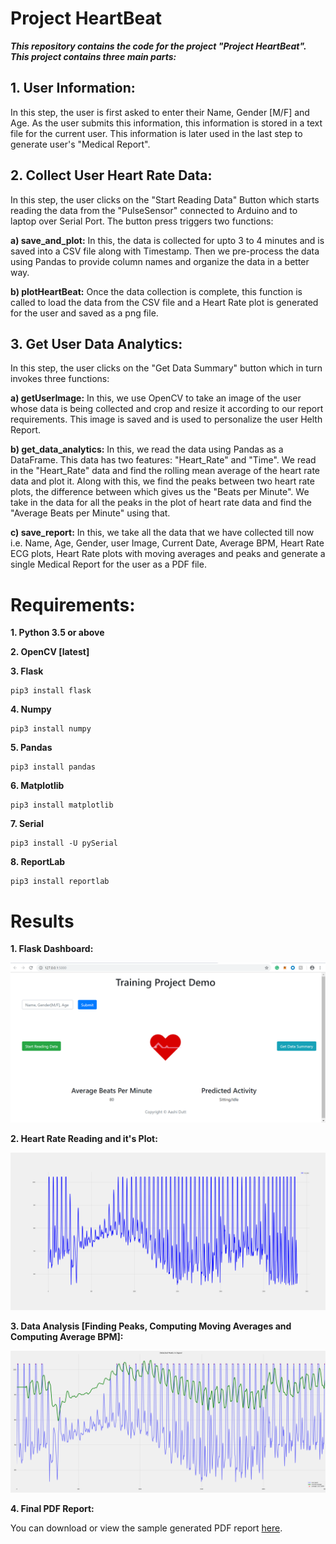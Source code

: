 # Project HeartBeat

***This repository contains the code for the project "Project HeartBeat". This project contains three main parts:***

## 1. User Information:

In this step, the user is first asked to enter their Name, Gender [M/F] and Age. As the user submits this information, this information is stored in a text file for the current user. This information is later used in the last step to generate user's "Medical Report".

## 2. Collect User Heart Rate Data:

In this step, the user clicks on the "Start Reading Data" Button which starts reading the data from the "PulseSensor" connected to Arduino and to laptop over Serial Port. The button press triggers two functions:

**a) save_and_plot:** In this, the data is collected for upto 3 to 4 minutes and is saved into a CSV file along with Timestamp. Then we pre-process the data using Pandas to provide column names and organize the data in a better way. 

**b) plotHeartBeat:** Once the data collection is complete, this function is called to load the data from the CSV file and a Heart Rate plot is generated for the user and saved as a png file.

## 3. Get User Data Analytics:

In this step, the user clicks on the "Get Data Summary" button which in turn invokes three functions:

**a) getUserImage:** In this, we use OpenCV to take an image of the user whose data is being collected and crop and resize it according to our report requirements. This image is saved and is used to personalize the user Helth Report.

**b) get_data_analytics:** In this, we read the data using Pandas as a DataFrame. This data has two features: "Heart_Rate" and "Time". We read in the "Heart_Rate" data and find the rolling mean average of the heart rate data and plot it. Along with this, we find the peaks between two heart rate plots, the difference between which gives us the "Beats per Minute". We take in the data for all the peaks in the plot of heart rate data and find the "Average Beats per Minute" using that.

**c) save_report:** In this, we take all the data that we have collected till now i.e. Name, Age, Gender, user Image, Current Date, Average BPM, Heart Rate ECG plots, Heart Rate plots with moving averages and peaks and generate a single Medical Report for the user as a PDF file.

# Requirements:

**1. Python 3.5 or above**

**2. OpenCV [latest]**

**3. Flask**
```
pip3 install flask
```

**4. Numpy**
```
pip3 install numpy
```

**5. Pandas**
```
pip3 install pandas
```

**6. Matplotlib**
```
pip3 install matplotlib
```

**7. Serial**
```
pip3 install -U pySerial
```

**8. ReportLab**
```
pip3 install reportlab
```

# Results

**1. Flask Dashboard:**

![Output a1](Images/flask-page.png?raw=true "Output a1")

**2. Heart Rate Reading and it's Plot:**

![Output a1](Images/sample_heartRate.png?raw=true "Output a1")

**3. Data Analysis [Finding Peaks, Computing Moving Averages and Computing Average BPM]:**

![Output a1](Images/sample_user_cropped_image.png?raw=true "Output a1")

**4. Final PDF Report:**

You can download or view the sample generated PDF report [here](https://github.com/AashiDutt/Project_HeartBeat/blob/master/Images/sample_report.pdf).
